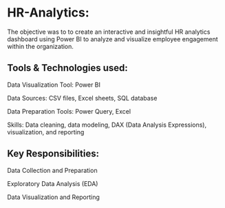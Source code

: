 # HR-Analytics: 
The objective was to to create an interactive and insightful HR analytics dashboard using Power BI to analyze and visualize employee engagement within the organization.

## Tools & Technologies used:
Data Visualization Tool: Power BI

Data Sources: CSV files, Excel sheets, SQL database

Data Preparation Tools: Power Query, Excel

Skills: Data cleaning, data modeling, DAX (Data Analysis Expressions), visualization, and reporting

## Key Responsibilities:
Data Collection and Preparation

Exploratory Data Analysis (EDA)

Data Visualization and Reporting
